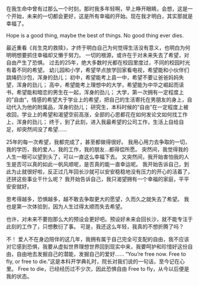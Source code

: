 在我生命中曾有过那么一个时刻，那时我多年轻啊，早上睁开眼睛，会想，这是一个开始，未来的一切都会更好，这是所有幸福的开始。现在我才明白，其实那就是幸福了。

Hope is a good thing, maybe the best of things. No good thing ever dies.

最近重看《肖生克的救赎》，才终于明白自己为何觉得生活没有意义，也明白为何明明想要抓住幸福却又懒于努力。
一切的根源，或许在于对未来失去了希望，对自由产生了恐惧。
过去的25年，绝大多数时光都在校园里度过，不同的校园时光有着不同的希望。
幼儿园和小学，希望早点放学回家看电视，希望能和小伙伴们跳绳扔沙包，浑身的劲儿；
初中，希望能考上县一中，希望不要让爸爸妈妈失望，浑身的劲儿；
高中，希望能考上理想中的大学，希望能为中华之崛起而读书，希望能和暗恋的男生在一起，浑身的劲儿；
大学，第一次拥有一定程度上的”自由“，情感的希望大于学业上的希望，把自己的生活寄托在男朋友的身上，自动代入为他的附属品，浑身的劲儿；
研究生，本科时候的“自由”在一定程度上被收回，学业上的希望和渴望空前高涨，全部的心思都花在如何发论文如何找工作上，浑身的劲儿；
终于，到了此刻，进入我最希望的公司工作，生活上自给自足，却突然间没了希望……

25年的每一次希望，我都完成了，甚至都做得很好。
我用心用力去争取的一切，我的学历，我的爱人，我的工作，我的朋友…都得偿所愿。
突然间，我觉得我的人生一眼可以望到头了，可以一直这么幸福下去。
又突然间，我开始害怕我的人生是否可以真的如此一帆风顺呢，是否真的能一直幸运呢。
我开始告诉自己，到此为止就很好啦，反正过几年回长沙就可以安安稳稳地没有压力的开心的活着了，还拼这些事业干什么呢？
我开始告诉自己，我只渴望拥有一个幸福的家庭，平平安安就好。

思考得越多，恐惧越多，越不敢去争取更大的愿望，久而久之就失去了希望。
我也是第一次体验到，因为人生过得太顺而失去希望。

也许，对未来不要抱那么大的预设会更好吧。预设好未来会回长沙，就不能专注于此刻的工作了，只想敷衍了事。
可是，我还这么年轻，我真的不想折腾了吗？

不！
爱人不在身边陪伴的这几年，我拥有属于自己完全可支配的自由，我不应该对它感到恐惧，我要从虚拟世界理想世界回到现实中来，我要呵护和珍惜好这份自由，自由地去发掘自己的潜能，发掘自己的爱好……
“You’re free now. Free to fly, or free to die.”这是本科开学典礼时，院长对我们说的一句话，至今记在心里。
Free to die，已经经历过不少次，因此恐惧自由
Free to fly，从今以后便是我的状态。